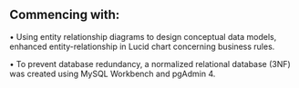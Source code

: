 ## Commencing with:
• Using entity relationship diagrams to design conceptual data models, enhanced entity-relationship in Lucid chart concerning business rules.

• To prevent database redundancy, a normalized relational database (3NF) was created using MySQL Workbench and pgAdmin 4.
